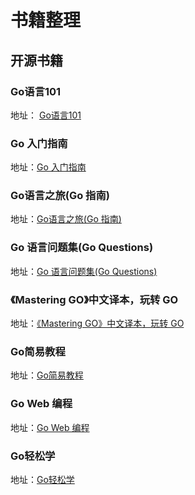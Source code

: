 # 书籍整理

## 开源书籍

### Go语言101

地址： [Go语言101](https://gfw.go101.org/article/101.html)


### Go 入门指南

地址：[Go 入门指南](https://www.bookstack.cn/books/the-way-to-go_ZH_CN)


### Go语言之旅(Go 指南)

地址：[Go语言之旅(Go 指南)](https://www.bookstack.cn/read/tour-go/README.md)

### Go 语言问题集(Go Questions)

地址：[Go 语言问题集(Go Questions)](https://www.bookstack.cn/read/qcrao-Go-Questions/README.md)

### 《Mastering GO》中文译本，玩转 GO

地址：[《Mastering GO》中文译本，玩转 GO](https://www.bookstack.cn/read/Mastering_Go_ZH_CN/README.md)

### Go简易教程

地址：[Go简易教程](https://www.bookstack.cn/read/the-little-go-book_ZH_CN/summary.md)

### Go Web 编程

地址：[Go Web 编程](https://www.bookstack.cn/read/Go-Web/README.md)

### Go轻松学

地址：[Go轻松学](https://www.bookstack.cn/read/go-easy/go_tutorial_0_what_to_learn.md)